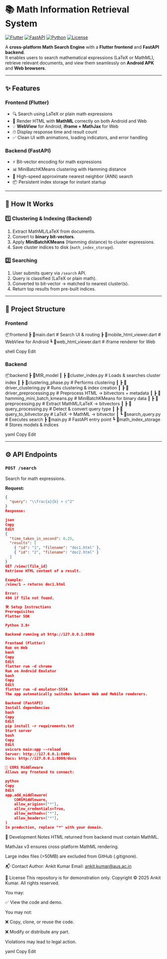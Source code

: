 # 📚 Math Information Retrieval System

[![Flutter](https://img.shields.io/badge/Flutter-02569B?logo=flutter&logoColor=white)](https://flutter.dev)
[![FastAPI](https://img.shields.io/badge/FastAPI-009688?logo=fastapi&logoColor=white)](https://fastapi.tiangolo.com)
[![Python](https://img.shields.io/badge/Python-3776AB?logo=python&logoColor=white)](https://www.python.org)
[![License](https://img.shields.io/badge/License-Proprietary-red)](#-license)

A **cross-platform Math Search Engine** with a **Flutter frontend** and **FastAPI backend**.  
It enables users to search mathematical expressions (LaTeX or MathML), retrieve relevant documents, and view them seamlessly on **Android APK** and **Web browsers**.

---

## ✨ Features

### Frontend (Flutter)
- 🔍 Search using LaTeX or plain math expressions  
- 📄 Render HTML with **MathML** correctly on both Android and Web  
- 💡 **WebView** for Android, **iframe + MathJax** for Web  
- ⏱ Display response time and result count  
- ✅ Clean UI with animations, loading indicators, and error handling  

### Backend (FastAPI)
- ⚡ Bit-vector encoding for math expressions  
- 📊 MiniBatchKMeans clustering with Hamming distance  
- 🚀 High-speed approximate nearest neighbor (ANN) search  
- 📦 Persistent index storage for instant startup  

---

## 🚀 How It Works

### 1️⃣ Clustering & Indexing (Backend)
1. Extract MathML/LaTeX from documents.  
2. Convert to **binary bit-vectors**.  
3. Apply **MiniBatchKMeans** (Hamming distance) to cluster expressions.  
4. Save cluster indices to disk (`math_index_storage`).

### 2️⃣ Searching
1. User submits query via `/search` API.  
2. Query is classified (LaTeX or plain math).  
3. Converted to bit-vector → matched to nearest cluster(s).  
4. Return top results from pre-built indices.  

---

## 📁 Project Structure

### Frontend
📦frontend
┣ 📜main.dart # Search UI & routing
┣ 📜mobile_html_viewer.dart # WebView for Android
┗ 📜web_html_viewer.dart # iframe renderer for Web

shell
Copy
Edit

### Backend
📦backend
┣ 📂MIR_model
┃ ┣ 📜cluster_index.py # Loads & searches cluster index
┃ ┣ 📜clustering_phase.py # Performs clustering
┃ ┣ 📜driver_clustering.py # Runs clustering & index creation
┃ ┣ 📜driver_preprocessing.py # Preprocess HTML → bitvectors + metadata
┃ ┣ 📜hamming_mini_batch_kmeans.py # MiniBatchKMeans for binary data
┃ ┣ 📜preprocessing.py # Extract MathML/LaTeX → bitvectors
┃ ┣ 📜query_processing.py # Detect & convert query type
┃ ┣ 📜query_to_bitvector.py # LaTeX → MathML → bitvector
┃ ┗ 📜search_query.py # Executes search
┣ 📜main.py # FastAPI entry point
┗ 📁math_index_storage # Stores models & indices

yaml
Copy
Edit

---

## ⚙️ API Endpoints

### `POST /search`
Search for math expressions.

**Request:**
```json
{
  "query": "\\frac{a}{b} + c^2"
}
Response:

json
Copy
Edit
{
  "time_taken_in_second": 0.25,
  "results": [
    { "id": "1", "filename": "doc1.html" },
    { "id": "2", "filename": "doc2.html" }
  ]
}
GET /view/{file_id}
Retrieve HTML content of a result.

Example:
/view/1 → returns doc1.html

Error:
404 if file not found.

🛠 Setup Instructions
Prerequisites
Flutter SDK

Python 3.8+

Backend running at http://127.0.0.1:8000

Frontend (Flutter)
Run on Web
bash
Copy
Edit
flutter run -d chrome
Run on Android Emulator
bash
Copy
Edit
flutter run -d emulator-5554
The app automatically switches between Web and Mobile renderers.

Backend (FastAPI)
Install dependencies
bash
Copy
Edit
pip install -r requirements.txt
Start server
bash
Copy
Edit
uvicorn main:app --reload
Server: http://127.0.0.1:8000
Docs: http://127.0.0.1:8000/docs

🔐 CORS Middleware
Allows any frontend to connect:

python
Copy
Edit
app.add_middleware(
    CORSMiddleware,
    allow_origins=["*"],
    allow_credentials=True,
    allow_methods=["*"],
    allow_headers=["*"],
)
In production, replace "*" with your domain.
```
🧪 Development Notes
HTML returned from backend must contain MathML.

MathJax v3 ensures cross-platform MathML rendering.

Large index files (>50MB) are excluded from GitHub (.gitignore).

📬 Contact
Author: Ankit Kumar
Email: ankit.kumar@aus.ac.in

🚫 License
This repository is for demonstration only.
Copyright © 2025 Ankit Kumar. All rights reserved.

You may:

✅ View the code and demo.

You may not:

❌ Copy, clone, or reuse the code.

❌ Modify or distribute any part.

Violations may lead to legal action.

yaml
Copy
Edit
